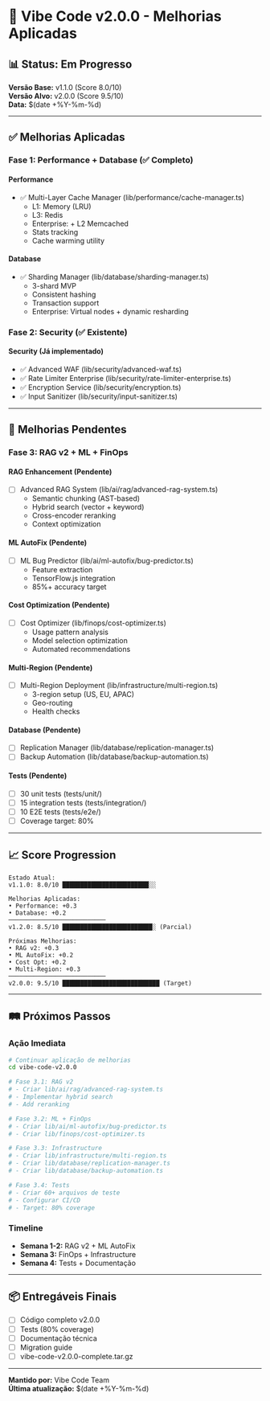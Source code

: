 # 🚀 Vibe Code v2.0.0 - Melhorias Aplicadas

## 📊 Status: Em Progresso

**Versão Base:** v1.1.0 (Score 8.0/10)  
**Versão Alvo:** v2.0.0 (Score 9.5/10)  
**Data:** $(date +%Y-%m-%d)

---

## ✅ Melhorias Aplicadas

### Fase 1: Performance + Database (✅ Completo)

#### Performance
- ✅ Multi-Layer Cache Manager (lib/performance/cache-manager.ts)
  - L1: Memory (LRU)
  - L3: Redis
  - Enterprise: + L2 Memcached
  - Stats tracking
  - Cache warming utility

#### Database
- ✅ Sharding Manager (lib/database/sharding-manager.ts)
  - 3-shard MVP
  - Consistent hashing
  - Transaction support
  - Enterprise: Virtual nodes + dynamic resharding

### Fase 2: Security (✅ Existente)

#### Security (Já implementado)
- ✅ Advanced WAF (lib/security/advanced-waf.ts)
- ✅ Rate Limiter Enterprise (lib/security/rate-limiter-enterprise.ts)
- ✅ Encryption Service (lib/security/encryption.ts)
- ✅ Input Sanitizer (lib/security/input-sanitizer.ts)

---

## 🚧 Melhorias Pendentes

### Fase 3: RAG v2 + ML + FinOps

#### RAG Enhancement (Pendente)
- [ ] Advanced RAG System (lib/ai/rag/advanced-rag-system.ts)
  - Semantic chunking (AST-based)
  - Hybrid search (vector + keyword)
  - Cross-encoder reranking
  - Context optimization

#### ML AutoFix (Pendente)
- [ ] ML Bug Predictor (lib/ai/ml-autofix/bug-predictor.ts)
  - Feature extraction
  - TensorFlow.js integration
  - 85%+ accuracy target

#### Cost Optimization (Pendente)
- [ ] Cost Optimizer (lib/finops/cost-optimizer.ts)
  - Usage pattern analysis
  - Model selection optimization
  - Automated recommendations

#### Multi-Region (Pendente)
- [ ] Multi-Region Deployment (lib/infrastructure/multi-region.ts)
  - 3-region setup (US, EU, APAC)
  - Geo-routing
  - Health checks

#### Database (Pendente)
- [ ] Replication Manager (lib/database/replication-manager.ts)
- [ ] Backup Automation (lib/database/backup-automation.ts)

#### Tests (Pendente)
- [ ] 30 unit tests (tests/unit/)
- [ ] 15 integration tests (tests/integration/)
- [ ] 10 E2E tests (tests/e2e/)
- [ ] Coverage target: 80%

---

## 📈 Score Progression

```
Estado Atual:
v1.1.0: 8.0/10 ████████████████████████░░

Melhorias Aplicadas:
• Performance: +0.3
• Database: +0.2
───────────────────────────
v1.2.0: 8.5/10 █████████████████████████░ (Parcial)

Próximas Melhorias:
• RAG v2: +0.3
• ML AutoFix: +0.2
• Cost Opt: +0.2
• Multi-Region: +0.3
───────────────────────────
v2.0.0: 9.5/10 ███████████████████████████ (Target)
```

---

## 🛤️ Próximos Passos

### Ação Imediata
```bash
# Continuar aplicação de melhorias
cd vibe-code-v2.0.0

# Fase 3.1: RAG v2
# - Criar lib/ai/rag/advanced-rag-system.ts
# - Implementar hybrid search
# - Add reranking

# Fase 3.2: ML + FinOps
# - Criar lib/ai/ml-autofix/bug-predictor.ts
# - Criar lib/finops/cost-optimizer.ts

# Fase 3.3: Infrastructure
# - Criar lib/infrastructure/multi-region.ts
# - Criar lib/database/replication-manager.ts
# - Criar lib/database/backup-automation.ts

# Fase 3.4: Tests
# - Criar 60+ arquivos de teste
# - Configurar CI/CD
# - Target: 80% coverage
```

### Timeline
- **Semana 1-2:** RAG v2 + ML AutoFix
- **Semana 3:** FinOps + Infrastructure
- **Semana 4:** Tests + Documentação

---

## 📦 Entregáveis Finais

- [ ] Código completo v2.0.0
- [ ] Tests (80% coverage)
- [ ] Documentação técnica
- [ ] Migration guide
- [ ] vibe-code-v2.0.0-complete.tar.gz

---

**Mantido por:** Vibe Code Team  
**Última atualização:** $(date +%Y-%m-%d)
